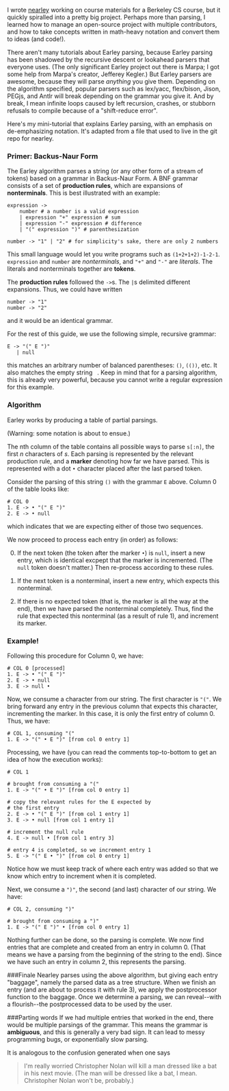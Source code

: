 I wrote [nearley](http://github.com/Hardmath123/nearley) working on course
materials for a Berkeley CS course, but it quickly spiralled into a pretty big
project. Perhaps more than parsing, I learned how to manage an open-source
project with multiple contributors, and how to take concepts written in
math-heavy notation and convert them to ideas (and code!).

There aren't many tutorials about Earley parsing, because Earley parsing has
been shadowed by the recursive descent or lookahead parsers that everyone uses.
(The only significant Earley project out there is Marpa; I got some help from
Marpa's creator, Jefferey Kegler.) But Earley parsers are awesome, because they
will parse *anything* you give them. Depending on the algorithm specified,
popular parsers such as lex/yacc, flex/bison, Jison, PEGjs, and Antlr will
break depending on the grammar you give it. And by break, I mean infinite loops
caused by left recursion, crashes, or stubborn refusals to compile because of a
"shift-reduce error".

Here's my mini-tutorial that explains Earley parsing, with an emphasis on
de-emphasizing notation. It's adapted from a file that used to live in the git
repo for nearley.

### Primer: Backus-Naur Form

The Earley algorithm parses a string (or any other form of a stream of tokens)
based on a grammar in Backus-Naur Form. A BNF grammar consists of a set of
**production rules**, which are expansions of **nonterminals**. This is best
illustrated with an example:

    expression ->
        number # a number is a valid expression
        | expression "+" expression # sum
        | expression "-" expression # difference
        | "(" expression ")" # parenthesization

    number -> "1" | "2" # for simplicity's sake, there are only 2 numbers

This small language would let you write programs such as `(1+2+1+2)-1-2-1`.
`expression` and `number` are *nonterminals*, and `"+"` and `"-"` are
*literals*. The literals and nonterminals together are **tokens**.

The **production rules** followed the `->`s. The `|`s delimited different
expansions. Thus, we could have written
    
    number -> "1"
    number -> "2"

and it would be an identical grammar.

For the rest of this guide, we use the following simple, recursive grammar:

    E -> "(" E ")"
       | null

this matches an arbitrary number of balanced parentheses: `()`, `(())`, etc. It
also matches the empty string ` `. Keep in mind that for a parsing algorithm,
this is already very powerful, because you cannot write a regular expression
for this example.

### Algorithm
Earley works by producing a table of partial parsings.

(Warning: some notation is about to ensue.)

The nth column of the table contains all possible ways to parse `s[:n]`, the
first *n* characters of *s*. Each parsing is represented by the relevant
production rule, and a **marker** denoting how far we have parsed. This is
represented with a dot `•` character placed after the last parsed token.

Consider the parsing of this string `()` with the grammar `E` above. Column 0 of
the table looks like:

    # COL 0
    1. E -> • "(" E ")"
    2. E -> • null

which indicates that we are expecting either of those two sequences.

We now proceed to process each entry (in order) as follows:

0. If the next token (the token after the marker `•`) is `null`, insert a new
entry, which is identical excpept that the marker is incremented. (The `null`
token doesn't matter.) Then re-process according to these rules.

1. If the next token is a nonterminal, insert a new entry, which expects this
nonterminal.

2. If there is no expected token (that is, the marker is all the way at the
end), then we have parsed the nonterminal completely. Thus, find the rule that
expected this nonterminal (as a result of rule 1), and increment its marker.

### Example!
Following this procedure for Column 0, we have:

    # COL 0 [processed]
    1. E -> • "(" E ")"
    2. E -> • null
    3. E -> null •

Now, we consume a character from our string. The first character is `"("`. We
bring forward any entry in the previous column that expects this character,
incrementing the marker. In this case, it is only the first entry of column 0.
Thus, we have:

    # COL 1, consuming "("
    1. E -> "(" • E ")" [from col 0 entry 1]

Processing, we have (you can read the comments top-to-bottom to get an idea of
how the execution works):

    # COL 1
    
    # brought from consuming a "("
    1. E -> "(" • E ")" [from col 0 entry 1]
    
    # copy the relevant rules for the E expected by
    # the first entry
    2. E -> • "(" E ")" [from col 1 entry 1]
    3. E -> • null [from col 1 entry 1]
    
    # increment the null rule
    4. E -> null • [from col 1 entry 3]
    
    # entry 4 is completed, so we increment entry 1
    5. E -> "(" E • ")" [from col 0 entry 1]

Notice how we must keep track of where each entry was added so that we know
which entry to increment when it is completed.

Next, we consume a `")"`, the second (and last) character of our string. We
have:

    # COL 2, consuming ")"
    
    # brought from consuming a ")"
    1. E -> "(" E ")" • [from col 0 entry 1]

Nothing further can be done, so the parsing is complete. We now find entries
that are complete and created from an entry in column 0. (That means we have a
parsing from the beginning of the string to the end). Since we have such an
entry in column 2, this represents the parsing.

###Finale
Nearley parses using the above algorithm, but giving each entry
"baggage", namely the parsed data as a tree structure. When we finish an entry
(and are about to process it with rule 3), we apply the postprocessor function
to the baggage. Once we determine a parsing, we can reveal--with a
flourish--the postprocessed data to be used by the user.

###Parting words
If we had multiple entries that worked in the end, there would be multiple
parsings of the grammar. This means the grammar is **ambiguous**, and this is
generally a very bad sign. It can lead to messy programming bugs, or
exponentially slow parsing.

It is analogous to the confusion generated when one says

> I'm really worried Christopher Nolan will kill a man dressed like a bat in
> his next movie. (The man will be dressed like a bat, I mean. Christopher
> Nolan won't be, probably.)
